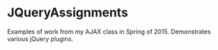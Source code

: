 # JQueryAssignments
Examples of work from my AJAX class in Spring of 2015. Demonstrates various jQuery plugins.
